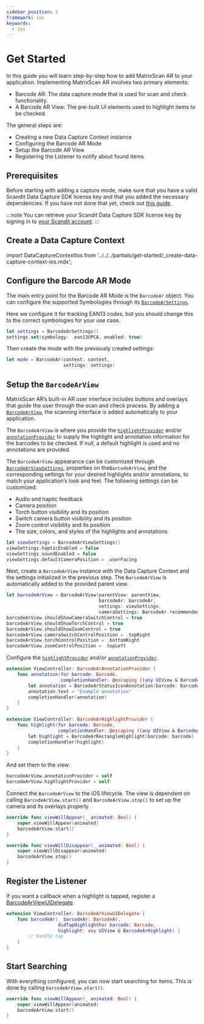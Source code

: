 ```yaml
---
sidebar_position: 2
framework: ios
keywords:
  - ios
---
```


# Get Started

In this guide you will learn step-by-step how to add MatrixScan AR to your application. Implementing MatrixScan AR involves two primary elements:

- Barcode AR: The data capture mode that is used for scan and check functionality.
- A Barcode AR View: The pre-built UI elements used to highlight items to be checked.

The general steps are:

- Creating a new Data Capture Context instance
- Configuring the Barcode AR Mode
- Setup the Barcode AR View
- Registering the Listener to notify about found items

## Prerequisites

Before starting with adding a capture mode, make sure that you have a valid Scandit Data Capture SDK license key and that you added the necessary dependencies. If you have not done that yet, check out [this guide](../add-sdk.md).

:::note
You can retrieve your Scandit Data Capture SDK license key by signing in to [your Scandit account](https://ssl.scandit.com/dashboard/sign-in).
:::

## Create a Data Capture Context

import DataCaptureContextIos from '../../../partials/get-started/_create-data-capture-context-ios.mdx';

<DataCaptureContextIos/>

## Configure the Barcode AR Mode

The main entry point for the Barcode AR Mode is the `BarcodeAr` object. You can configure the supported Symbologies through its [`BarcodeArSettings`](https://docs.scandit.com/data-capture-sdk/ios/barcode-capture/api/barcode-ar-settings.html).

Here we configure it for tracking EAN13 codes, but you should change this to the correct symbologies for your use case.

```swift
let settings = BarcodeArSettings()
settings.set(symbology: .ean13UPCA, enabled: true)
```

Then create the mode with the previously created settings:

```swift
let mode = BarcodeAr(context: context,
                     settings: settings)
```

## Setup the `BarcodeArView`

MatrixScan AR’s built-in AR user interface includes buttons and overlays that guide the user through the scan and check process. By adding a [`BarcodeArView`](https://docs.scandit.com/data-capture-sdk/ios/barcode-capture/api/ui/barcode-ar-view.html#class-scandit.datacapture.barcode.ar.ui.BarcodeArView), the scanning interface is added automatically to your application.

The `BarcodeArView` is where you provide the [`highlightProvider`](https://docs.scandit.com/data-capture-sdk/ios/barcode-capture/api/ui/barcode-ar-view.html#property-scandit.datacapture.barcode.ar.ui.BarcodeArView.HighlightProvider) and/or [`annotationProvider`](https://docs.scandit.com/data-capture-sdk/ios/barcode-capture/api/ui/barcode-ar-view.html#property-scandit.datacapture.barcode.ar.ui.BarcodeArView.AnnotationProvider) to supply the highlight and annotation information for the barcodes to be checked. If *null*, a default highlight is used and no annotations are provided.

The `BarcodeArView` appearance can be customized through [`BarcodeArViewSettings`](https://docs.scandit.com/data-capture-sdk/ios/barcode-capture/api/ui/barcode-ar-view-settings.html#class-scandit.datacapture.barcode.ar.ui.BarcodeArViewSettings), properties on the`BarcodeArView`, and the corresponding settings for your desired highlights and/or annotations, to match your application’s look and feel. The following settings can be customized:

* Audio and haptic feedback
* Camera position
* Torch button visibility and its position
* Switch camera button visibility and its position
* Zoom control visibility and its position
* The size, colors, and styles of the highlights and annotations

```swift
let viewSettings = BarcodeArViewSettings()
viewSettings.hapticEnabled = false
viewSettings.soundEnabled = false
viewSettings.defaultCameraPosition = .userFacing
```

Next, create a `BarcodeArView` instance with the Data Capture Context and the settings initialized in the previous step. The `BarcodeArView` is automatically added to the provided parent view.

```swift
let barcodeArView = BarcodeArView(parentView: parentView,
                                  barcodeAr: barcodeAr,
                                  settings: viewSettings,
                                  cameraSettings: BarcodeAr.recommendedCameraSettings)
barcodeArView.shouldShowCameraSwitchControl = true
barcodeArView.shouldShowTorchControl = true
barcodeArView.shouldShowZoomControl = true
barcodeArView.cameraSwitchControlPosition = .topRight
barcodeArView.torchControlPosition = .bottomRight
barcodeArView.zoomControlPosition = .topLeft
```

Configure the [`highlightProvider`](https://docs.scandit.com/data-capture-sdk/ios/barcode-capture/api/ui/barcode-ar-view.html#property-scandit.datacapture.barcode.ar.ui.BarcodeArView.HighlightProvider) and/or [`annotationProvider`](https://docs.scandit.com/data-capture-sdk/ios/barcode-capture/api/ui/barcode-ar-view.html#property-scandit.datacapture.barcode.ar.ui.BarcodeArView.AnnotationProvider).

```swift
extension ViewController: BarcodeArAnnotationProvider {
    func annotation(for barcode: Barcode,
                    completionHandler: @escaping ((any UIView & BarcodeArAnnotation)?) -> Void) {
        let annotation = BarcodeArStatusIconAnnotation(barcode: barcode)
        annotation.text = "Example annotation"
        completionHandler(annotation)
    }
}

extension ViewController: BarcodeArHighlightProvider {
    func highlight(for barcode: Barcode,
                   completionHandler: @escaping ((any UIView & BarcodeArHighlight)?) -> Void) {
        let highlight = BarcodeArRectangleHighlight(barcode: barcode)
        completionHandler(highlight)
    }
}
```

And set them to the view:

```swift
barcodeArView.annotationProvider = self
barcodeArView.highlightProvider = self
```

Connect the `BarcodeArView` to the iOS lifecycle. The view is dependent on calling `BarcodeArView.start()` and `BarcodeArView.stop()` to set up the camera and its overlays properly.

```swift
override func viewWillAppear(_ animated: Bool) {
    super.viewWillAppear(animated)
    barcodeArView.start()
}

override func viewWillDisappear(_ animated: Bool) {
    super.viewWillDisappear(animated)
    barcodeArView.stop()
}
```

## Register the Listener

If you want a callback when a highlight is tapped, register a [BarcodeArViewUIDelegate](https://docs.scandit.com/data-capture-sdk/ios/barcode-capture/api/ui/barcode-ar-view.html#interface-scandit.datacapture.barcode.ar.ui.IBarcodeArViewUiListener).

```swift
extension ViewController: BarcodeArViewUIDelegate {
    func barcodeAr(_ barcodeAr: BarcodeAr,
                   didTapHighlightFor barcode: Barcode,
                   highlight: any UIView & BarcodeArHighlight) {
        // Handle tap
    }
}
```

## Start Searching

With everything configured, you can now start searching for items. This is done by calling `barcodeArView.start()`.

```swift
override func viewWillAppear(_ animated: Bool) {
    super.viewWillAppear(animated)
    barcodeArView.start()
}
```
